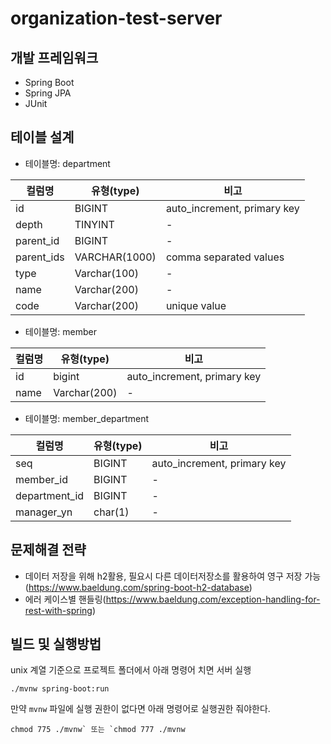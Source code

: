 # organization-test-server
## 개발 프레임워크
* Spring Boot
* Spring JPA
* JUnit

## 테이블 설계
* 테이블명: department

|컬럼명|유형(type)|비고|
|------|---|---|
|id |BIGINT |auto_increment, primary key|
|depth|TINYINT | - |
|parent_id|BIGINT | - |
|parent_ids|VARCHAR(1000) | comma separated values |
|type|Varchar(100)|-|
|name|Varchar(200)|-|
|code|Varchar(200)|unique value|

* 테이블명: member

|컬럼명|유형(type)|비고|
|------|---|---|
|id |bigint |auto_increment, primary key|
|name|Varchar(200)|-|

* 테이블명: member_department

|컬럼명|유형(type)|비고|
|------|---|---|
|seq | BIGINT | auto_increment, primary key|
|member_id |BIGINT |-|
|department_id|BIGINT|-|
|manager_yn|char(1)|-|

## 문제해결 전략
* 데이터 저장을 위해 h2활용, 필요시 다른 데이터저장소를 활용하여 영구 저장 가능 (https://www.baeldung.com/spring-boot-h2-database)
* 에러 케이스별 핸들링(https://www.baeldung.com/exception-handling-for-rest-with-spring)

## 빌드 및 실행방법
unix 계열 기준으로 프로젝트 폴더에서 아래 명령어 치면 서버 실행
```
./mvnw spring-boot:run
```
만약 `mvnw` 파일에 실행 권한이 없다면 아래 명령어로 실행권한 줘야한다.
```
chmod 775 ./mvnw` 또는 `chmod 777 ./mvnw
```